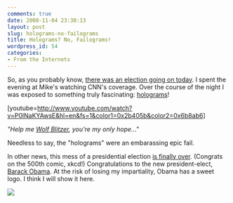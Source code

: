 ```yaml
---
comments: true
date: 2008-11-04 23:38:13
layout: post
slug: holograms-no-failograms
title: Holograms? No, Failograms!
wordpress_id: 54
categories:
- From the Internets
---
```





So, as you probably know, [there was an election going on today](http://en.wikipedia.org/wiki/United_States_presidential_election,_2008). I spent the evening at Mike's watching CNN's coverage. Over the course of the night I was exposed to something truly fascinating: [holograms](http://news.yahoo.com/s/ynews/pl_ynews/ynews_pl132)!





[youtube=http://www.youtube.com/watch?v=P0lNaKYAwsE&hl=en&fs=1&color1=0x2b405b&color2=0x6b8ab6]

_"Help me _[_Wolf Blitzer_](http://en.wikipedia.org/wiki/Wolf_Blitzer)_, you're my only hope..."_

Needless to say, the "holograms" were an embarassing epic fail.

In other news, this mess of a presidential election [is finally over](http://xkcd.com/500/). (Congrats on the 500th comic, xkcd!) Congratulations to the new president-elect, [Barack Obama](http://en.wikipedia.org/wiki/Barack_Obama). At the risk of losing my impartiality, Obama has a sweet logo. I think I will show it here.

[![](http://sasheldon.files.wordpress.com/2008/11/obama.jpg)](http://sasheldon.files.wordpress.com/2008/11/obama.jpg)
